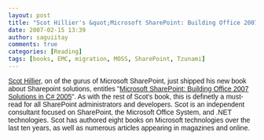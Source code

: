 ```yaml
---
layout: post
title: "Scot Hillier's &quot;Microsoft SharePoint: Building Office 2007 Solutions in C# 2005&quot;"
date: 2007-02-15 13:39
author: saguiitay
comments: true
categories: [Reading]
tags: [books, EMC, migration, MOSS, SharePoint, Tzunami]
---
```

[<span style="font-family:arial;">Scot Hillier</span>](http://www.shillier.com/)<span style="font-family:arial;">, on of the gurus of Microsoft SharePoint, just shipped his new book about Sharepoint solutions, entitles "</span>[<span style="font-family:arial;">Microsoft SharePoint: Building Office 2007 Solutions in C\# 2005</span>](http://www.amazon.com/gp/redirect.html?ie=UTF8&location=http://www.amazon.com/Microsoft-SharePoint-Building-Office-Solutions/dp/1590598091/sr%3D8-1/qid%3D1162944826%3Fie%3DUTF8%26s%3Dbooks&tag=biustudiesmat-20&linkCode=ur2&camp=1789&creative=9325)<span style="font-family:arial;">". As with the rest of Scot's book, this is definetly a must-read for all SharePoint administrators and developers. Scot is an independent consultant focused on SharePoint, the Microsoft Office System, and .NET technologies. Scot has authored eight books on Microsoft technologies over the last ten years, as well as numerous articles appearing in magazines and online.</span>


